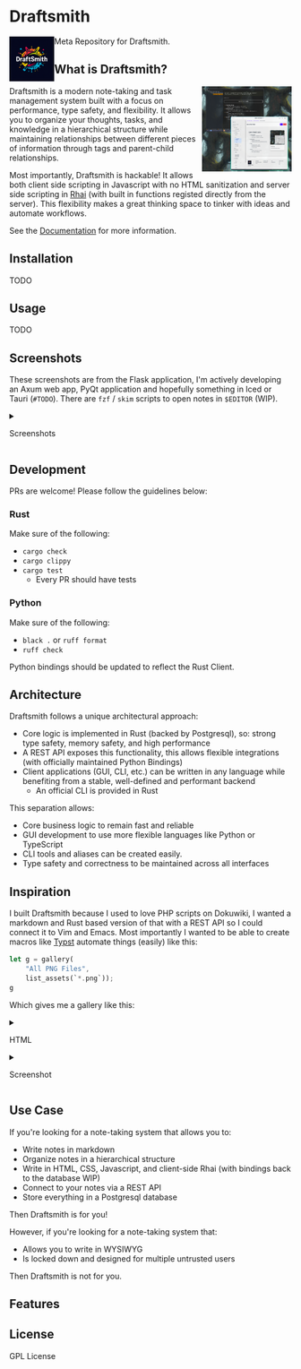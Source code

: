 # Draftsmith

<p><img src="./assets/logo.png" style="float: left; width: 80px" /></p>

Meta Repository for Draftsmith.

## What is Draftsmith?

<p><img src="./assets/tui_and_web-app-screenshot.png" style="float: right; width: 160px" /></p>


Draftsmith is a modern note-taking and task management system built with a focus on performance, type safety, and flexibility. It allows you to organize your thoughts, tasks, and knowledge in a hierarchical structure while maintaining relationships between different pieces of information through tags and parent-child relationships.

Most importantly, Draftsmith is hackable! It allows both client side scripting in Javascript with no HTML sanitization and server side scripting in [Rhai](https://rhai.rs/book/about/index.html) (with built in functions registed directly from the server). This flexibility makes a great thinking space to tinker with ideas and automate workflows.

See the [Documentation](https://ryangreenup.github.io/draftsmith_docs/) for more information.



## Installation

TODO

## Usage

TODO


## Screenshots

These screenshots are from the Flask application, I'm actively developing an Axum web app, PyQt application and hopefully something in Iced or Tauri (`#TODO`). There are `fzf` / `skim` scripts to open notes in `$EDITOR` (WIP).

<details closed><summary>

Screenshots
</summary>

![](./assets/screenshots/montage_screenshots.png)
</details>


## Development

PRs are welcome! Please follow the guidelines below:

### Rust
Make sure of the following:

- `cargo check`
- `cargo clippy`
- `cargo test`
    - Every PR should have tests

### Python

Make sure of the following:

- `black .` or `ruff format`
- `ruff check`

Python bindings should be updated to reflect the Rust Client.

## Architecture

Draftsmith follows a unique architectural approach:
- Core logic is implemented in Rust (backed by Postgresql), so: strong type safety, memory safety, and high performance
- A REST API exposes this functionality, this allows flexible integrations (with officially maintained Python Bindings)
- Client applications (GUI, CLI, etc.) can be written in any language while benefiting from a stable, well-defined and performant backend
    - An official CLI is provided in Rust

This separation allows:
- Core business logic to remain fast and reliable
- GUI development to use more flexible languages like Python or TypeScript
- CLI tools and aliases can be created easily.
- Type safety and correctness to be maintained across all interfaces

## Inspiration

I built Draftsmith because I used to love PHP scripts on Dokuwiki, I wanted a markdown and Rust based version of that with a REST API so I could connect it to Vim and Emacs. Most importantly I wanted to be able to create macros like [Typst](https://typst.app/docs/) automate things (easily) like this:

```rust
let g = gallery(
    "All PNG Files",
    list_assets(`*.png`));
g
```

Which gives me a gallery like this:

<details closed><summary>

HTML
</summary>

```html

<div class="max-w-4xl mx-auto p-6 border border-gray-200 rounded-lg shadow-md">
<h2 class="text-2xl font-bold">All PNG Files</h2>
    <div class="grid grid-cols-1 sm:grid-cols-2 md:grid-cols-3 lg:grid-cols-4 gap-4">
    <div><img src="/m/1.png" class="gallery-image" /></div>
    <div><img src="/m/Screenshot_20241109-160513.png" class="gallery-image" /></div>
    <div><img src="/m/Screenshot_20241109-221933.png" class="gallery-image" /></div>
    <div><img src="/m/Screenshot_20241109-221939.png" class="gallery-image" /></div>
    <div><img src="/m/Screenshot_20241111-122941.png" class="gallery-image" /></div>
    <div><img src="/m/dor_bon_young.png" class="gallery-image" /></div>
    <div><img src="/m/icon.png" class="gallery-image" /></div>
    <div><img src="/m/signal-2024-10-15-153648_002.png" class="gallery-image" /></div>
    <div><img src="/m/swslhd.png" class="gallery-image" /></div>
    <div><img src="/m/t_wallpaper_2.png" class="gallery-image" /></div>
    <div><img src="/m/tmpzifq6fco.png" class="gallery-image" /></div>
    </div>
</div>
```
</details>


<details closed><summary>

Screenshot
</summary>


<p><img src="./assets/gallery_screenshot.png" style="float: left; width: 160px" /></p>
</details>


## Use Case

If you're looking for a note-taking system that allows you to:

- Write notes in markdown
- Organize notes in a hierarchical structure
- Write in HTML, CSS, Javascript, and client-side Rhai (with bindings back to the database WIP)
- Connect to your notes via a REST API
- Store everything in a Postgresql database

Then Draftsmith is for you!

However, if you're looking for a note-taking system that:

- Allows you to write in WYSIWYG
- Is locked down and designed for multiple untrusted users

Then Draftsmith is not for you.

## Features

## License

GPL License

